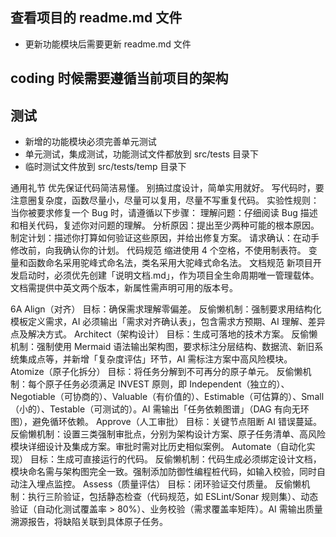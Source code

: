 ## 查看项目的 readme.md 文件

- 更新功能模块后需要更新 readme.md 文件

## coding 时候需要遵循当前项目的架构

## 测试

- 新增的功能模块必须完善单元测试
- 单元测试，集成测试，功能测试文件都放到 src/tests 目录下
- 临时测试文件放到 src/tests/temp 目录下

通用礼节
优先保证代码简洁易懂。
别搞过度设计，简单实用就好。
写代码时，要注意圈复杂度，函数尽量小，尽量可以复用，尽量不写重复代码。
实验性规则：当你被要求修复一个 Bug 时，请遵循以下步骤：
理解问题：仔细阅读 Bug 描述和相关代码，复述你对问题的理解。
分析原因：提出至少两种可能的根本原因。
制定计划：描述你打算如何验证这些原因，并给出修复方案。
请求确认：在动手修改前，向我确认你的计划。
代码规范
缩进使用 4 个空格，不使用制表符。
变量和函数命名采用驼峰式命名法，类名采用大驼峰式命名法。
文档规范
新项目开发启动时，必须优先创建「说明文档.md」，作为项目全生命周期唯一管理载体。
文档需提供中英文两个版本，新属性需声明可用的版本号。

6A
Align（对齐）
目标：确保需求理解零偏差。
反偷懒机制：强制要求用结构化模板定义需求，AI 必须输出「需求对齐确认表」，包含需求方预期、AI 理解、差异点及解决方式。
Architect（架构设计）
目标：生成可落地的技术方案。
反偷懒机制：强制使用 Mermaid 语法输出架构图，要求标注分层结构、数据流、新旧系统集成点等，并新增「复杂度评估」环节，AI 需标注方案中高风险模块。
Atomize（原子化拆分）
目标：将任务分解到不可再分的原子单元。
反偷懒机制：每个原子任务必须满足 INVEST 原则，即 Independent（独立的）、Negotiable（可协商的）、Valuable（有价值的）、Estimable（可估算的）、Small（小的）、Testable（可测试的）。AI 需输出「任务依赖图谱」（DAG 有向无环图），避免循环依赖。
Approve（人工审批）
目标：关键节点阻断 AI 错误蔓延。
反偷懒机制：设置三类强制审批点，分别为架构设计方案、原子任务清单、高风险模块详细设计及集成方案。审批时需对比历史相似案例。
Automate（自动化实现）
目标：生成可直接运行的代码。
反偷懒机制：代码生成必须绑定设计文档，模块命名需与架构图完全一致。强制添加防御性编程桩代码，如输入校验，同时自动注入埋点监控。
Assess（质量评估）
目标：闭环验证交付质量。
反偷懒机制：执行三阶验证，包括静态检查（代码规范，如 ESLint/Sonar 规则集）、动态验证（自动化测试覆盖率 > 80%）、业务校验（需求覆盖率矩阵）。AI 需输出质量溯源报告，将缺陷关联到具体原子任务。
